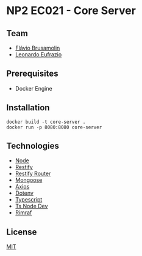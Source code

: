 # NP2 EC021 - Core Server

## Team

- [Flávio Brusamolin](https://github.com/flavio-brusamolin)
- [Leonardo Eufrazio](https://github.com/leoee)
## Prerequisites

- Docker Engine

## Installation

```
docker build -t core-server .
docker run -p 8080:8080 core-server
```

## Technologies

- [Node](http://nodejs.org)
- [Restify](https://www.npmjs.com/package/restify)
- [Restify Router](https://www.npmjs.com/package/restify-router)
- [Mongoose](https://www.npmjs.com/package/mongoose)
- [Axios](https://www.npmjs.com/package/axios)
- [Dotenv](https://www.npmjs.com/package/dotenv)
- [Typescript](https://www.npmjs.com/package/typescript)
- [Ts Node Dev](https://www.npmjs.com/package/ts-node-dev)
- [Rimraf](https://www.npmjs.com/package/rimraf)

## License

[MIT](https://choosealicense.com/licenses/mit)
